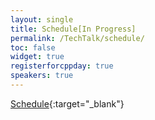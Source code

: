 ```yaml
---
layout: single
title: Schedule[In Progress]
permalink: /TechTalk/schedule/
toc: false
widget: true
registerforcppday: true
speakers: true
---
```


[Schedule](https://docs.google.com/spreadsheets/d/1xE_MINL8qqNk9XBB6aUv-JdcciY4qGZSO7etEccYCb0/edit?usp=sharing){:target="_blank"}
